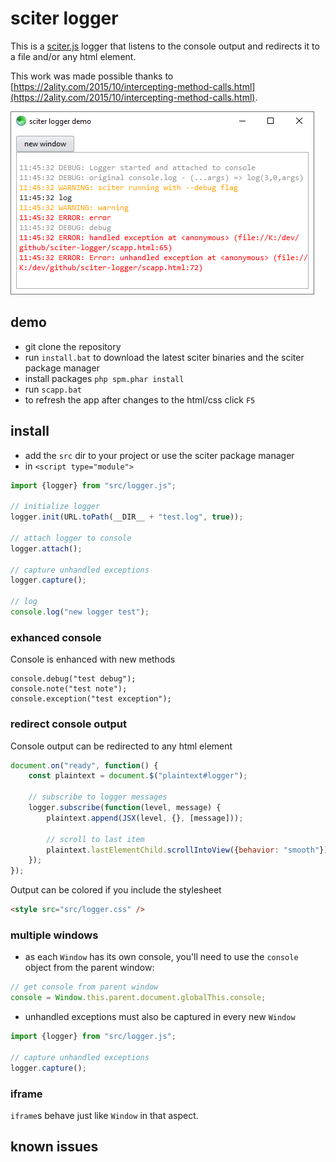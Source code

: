# sciter logger

This is a [sciter.js](https://sciter.com/) logger that listens to the console output and redirects it to a file and/or any html element.

This work was made possible thanks to [https://2ality.com/2015/10/intercepting-method-calls.html](https://2ality.com/2015/10/intercepting-method-calls.html).

![sciter logger screenshot](screenshot.png)

## demo

- git clone the repository
- run `install.bat` to download the latest sciter binaries and the sciter package manager
- install packages `php spm.phar install`
- run `scapp.bat`
- to refresh the app after changes to the html/css click `F5`

## install

- add the `src` dir to your project or use the sciter package manager
- in `<script type="module">`

```js
import {logger} from "src/logger.js";

// initialize logger
logger.init(URL.toPath(__DIR__ + "test.log", true));

// attach logger to console
logger.attach();

// capture unhandled exceptions
logger.capture();

// log
console.log("new logger test");
```

### exhanced console

Console is enhanced with new methods

```
console.debug("test debug");
console.note("test note");
console.exception("test exception");
```

### redirect console output

Console output can be redirected to any html element

```js
document.on("ready", function() {
    const plaintext = document.$("plaintext#logger");

    // subscribe to logger messages
    logger.subscribe(function(level, message) {
        plaintext.append(JSX(level, {}, [message]));

        // scroll to last item
        plaintext.lastElementChild.scrollIntoView({behavior: "smooth"});
    });
});
```

Output can be colored if you include the stylesheet

```html
<style src="src/logger.css" />
```

### multiple windows

- as each `Window` has its own console, you'll need to use the `console` object from the parent window:

```js
// get console from parent window
console = Window.this.parent.document.globalThis.console;
```

- unhandled exceptions must also be captured in every new `Window`

```js
import {logger} from "src/logger.js";

// capture unhandled exceptions
logger.capture();
```

### iframe

`iframe`s behave just like `Window` in that aspect.

## known issues
